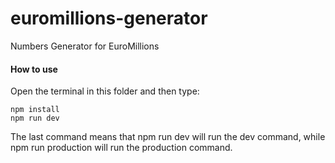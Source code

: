 # euromillions-generator
Numbers Generator for EuroMillions

#### How to use
Open the terminal in this folder and then type:
```
npm install
npm run dev
```
The last command means that npm run dev will run the dev command, while npm run production will run the production command.
